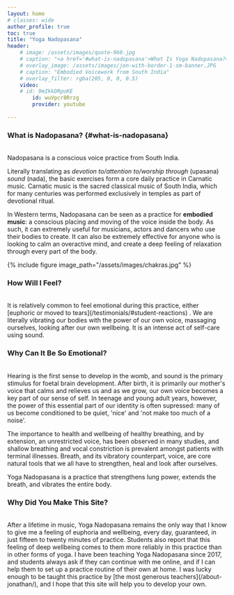 ```yaml
---
layout: home
# classes: wide
author_profile: true
toc: true
title: "Yoga Nadopasana"
header:
    # image: /assets/images/quote-960.jpg
    # caption: "<a href='#what-is-nadopasana'>What Is Yoga Nadopasana?</a>"
    # overlay_image: /assets/images/jon-with-border-1-sm-banner.JPG
    # caption: "Embodied Voicework from South India"
    # overlay_filter: rgba(205, 0, 0, 0.5)
    video:
    # id: 9mIkkDRpuKE
        id: wuVpcr8Rrzg
        provider: youtube
  
---
```

<!-- {% include figure image_path="/assets/images/quote.jpg" alt="image of Saint Thyagaraja" %} -->

### What is Nadopasana? {#what-is-nadopasana}
<br>
Nadopasana is a conscious voice practice from South India.

Literally translating as *devotion to/attention to/worship through* (upasana)  *sound* (nada), the basic exercises form a core daily practice in Carnatic music. Carnatic music is the sacred classical music of South India, which for many centuries was performed exclusively in temples as part of devotional ritual.

In Western terms, Nadopasana can be seen as a practice for <b>embodied music</b>: a conscious placing and moving of the voice inside the body. As such, it can extremely useful for musicians, actors and dancers who use their bodies to create. It can also be extremely effective for anyone who is looking to calm an overactive mind, and create a deep feeling of relaxation through every part of the body.

{% include figure image_path="/assets/images/chakras.jpg"  %}

### How Will I Feel?
<br>
It is relatively common to feel emotional during this practice, either [euphoric or moved to tears](/testimonials/#student-reactions) . We are literally vibrating our bodies with the power of our own voice, massaging ourselves, looking after our own wellbeing. It is an intense act of self-care using sound.

### Why Can It Be So Emotional?
<br>
Hearing is the first sense to develop in the womb, and sound is the primary stimulus for foetal brain development. After birth, it is primarily our mother's voice that calms and relieves us and as we grow, our own voice becomes a key part of our sense of self. In teenage and young adult years, however, the power of this essential part of our identity is often supressed: many of us become conditioned to be quiet, 'nice' and 'not make too much of a noise'. 

The importance to health and wellbeing of healthy breathing, and by extension, an unrestricted voice, has been observed in many studies, and shallow breathing and vocal constriction is prevalent amongst patients with terminal illnesses. Breath, and its vibratory counterpart, voice, are core natural tools that we all have to strengthen, heal and look after ourselves.

Yoga Nadopasana is a practice that strengthens lung power, extends the breath, and vibrates the entire body. 

### Why Did You Make This Site?
<br>
After a lifetime in music, Yoga Nadopasana remains the only way that I know to give me a feeling of euphoria and wellbeing, every day, guaranteed, in just fifteen to twenty minutes of practice. Students also report that this feeling of deep wellbeing comes to them more reliably in this practice than in other forms of yoga. I have been teaching Yoga Nadopasana since 2017, and students always ask if they can continue with me online, and if I can help them to set up a practice routine of their own at home. I was lucky enough to be taught this practice by [the most generous teachers](/about-jonathan/), and I hope that this site will help you to develop your own. 
